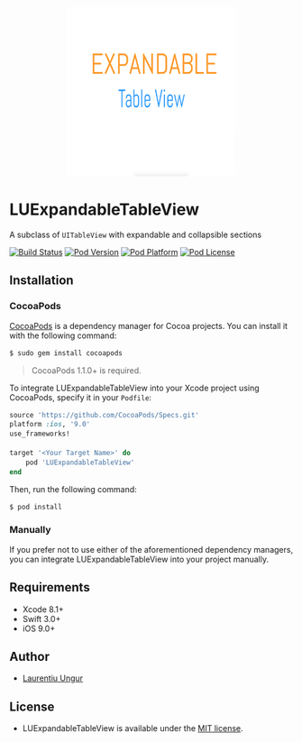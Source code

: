 <p align="center" >
    <img src="Icon.png" title="Title image" float=center width=300>
</p>

# LUExpandableTableView
A subclass of `UITableView` with expandable and collapsible sections

[![Build Status](http://img.shields.io/travis/LaurentiuUngur/LUExpandableTableView/master.svg?style=flat)](https://travis-ci.org/LaurentiuUngur/LUExpandableTableView)
[![Pod Version](http://img.shields.io/cocoapods/v/LUExpandableTableView.svg?style=flat)](http://cocoadocs.org/docsets/LUExpandableTableView/)
[![Pod Platform](http://img.shields.io/cocoapods/p/LUExpandableTableView.svg?style=flat)](http://cocoadocs.org/docsets/LUExpandableTableView/)
[![Pod License](http://img.shields.io/cocoapods/l/LUExpandableTableView.svg?style=flat)](https://opensource.org/licenses/MIT)

## Installation

### CocoaPods

[CocoaPods](http://cocoapods.org) is a dependency manager for Cocoa projects. You can install it with the following command:

```bash
$ sudo gem install cocoapods
```

> CocoaPods 1.1.0+ is required.

To integrate LUExpandableTableView into your Xcode project using CocoaPods, specify it in your `Podfile`:

```ruby
source 'https://github.com/CocoaPods/Specs.git'
platform :ios, '9.0'
use_frameworks!

target '<Your Target Name>' do
    pod 'LUExpandableTableView'
end
```

Then, run the following command:

```bash
$ pod install
```

### Manually

If you prefer not to use either of the aforementioned dependency managers, you can integrate LUExpandableTableView into your project manually.


## Requirements

- Xcode 8.1+
- Swift 3.0+
- iOS 9.0+

## Author
- [Laurentiu Ungur](https://github.com/LaurentiuUngur)

## License
- LUExpandableTableView is available under the [MIT license](LICENSE).
